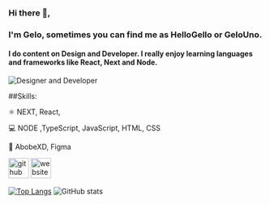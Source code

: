 ### Hi there 👋,

### I'm Gelo, sometimes you can find me as HelloGello or GeloUno.

#### I do content on Design and Developer. I really enjoy learning languages and frameworks like React, Next and Node.

![Designer and Developer](https://github.com/leereilly/leereilly/blob/master/gitris.gif?raw=true)

##Skills:

⚛️ NEXT, React,

💻 NODE ,TypeScript, JavaScript, HTML, CSS

🌈 AbobeXD, Figma

[<img src='https://cdn.jsdelivr.net/npm/simple-icons@3.0.1/icons/github.svg' alt='github' height='40'>](https://github.com/gelouno)  [<img src='https://cdn.jsdelivr.net/npm/simple-icons@3.0.1/icons/icloud.svg' alt='website' height='40'>](https://gk.vercel.app/)  

[![Top Langs](https://github-readme-stats.vercel.app/api/top-langs/?username=gelouno)](https://github.com/anuraghazra/github-readme-stats)
![GitHub stats](https://github-readme-stats.vercel.app/api?username=gelouno&show_icons=true)  

